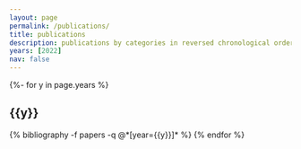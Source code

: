 ```yaml
---
layout: page
permalink: /publications/
title: publications
description: publications by categories in reversed chronological order. generated by jekyll-scholar.
years: [2022]
nav: false
---
```

<!-- _pages/publications.md -->
<div class="publications">

{%- for y in page.years %}
  <h2 class="year">{{y}}</h2>
  {% bibliography -f papers -q @*[year={{y}}]* %}
{% endfor %}

</div>
